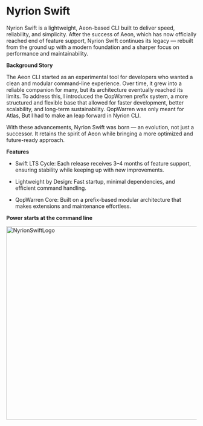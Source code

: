 # Nyrion Swift

Nyrion Swift is a lightweight, Aeon-based CLI built to deliver speed, reliability, and simplicity.
After the success of Aeon, which has now officially reached end of feature support, Nyrion Swift continues its legacy — rebuilt from the ground up with a modern foundation and a sharper focus on performance and maintainability.

**Background Story**

The Aeon CLI started as an experimental tool for developers who wanted a clean and modular command-line experience. Over time, it grew into a reliable companion for many, but its architecture eventually reached its limits.
To address this, I introduced the QopWarren prefix system,  a more structured and flexible base that allowed for faster development, better scalability, and long-term sustainability. 
QopWarren was only meant for Atlas, But I had to make an leap forward in Nyrion CLI.

With these advancements, Nyrion Swift was born — an evolution, not just a successor. It retains the spirit of Aeon while bringing a more optimized and future-ready approach.

**Features**

- Swift LTS Cycle: Each release receives 3–4 months of feature support, ensuring stability while keeping up with new improvements.

- Lightweight by Design: Fast startup, minimal dependencies, and efficient command handling.

- QopWarren Core: Built on a prefix-based modular architecture that makes extensions and maintenance effortless.

**Power starts at the command line**


<img width="512" height="512" alt="NyrionSwiftLogo" src="https://github.com/user-attachments/assets/e7758b14-dc0f-4219-bd9b-494de16580a3" />

